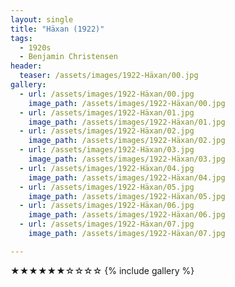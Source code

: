 ```yaml
---
layout: single
title: "Häxan (1922)"
tags:
  - 1920s 
  - Benjamin Christensen
header:
  teaser: /assets/images/1922-Häxan/00.jpg
gallery:
  - url: /assets/images/1922-Häxan/00.jpg
    image_path: /assets/images/1922-Häxan/00.jpg  
  - url: /assets/images/1922-Häxan/01.jpg
    image_path: /assets/images/1922-Häxan/01.jpg
  - url: /assets/images/1922-Häxan/02.jpg
    image_path: /assets/images/1922-Häxan/02.jpg
  - url: /assets/images/1922-Häxan/03.jpg
    image_path: /assets/images/1922-Häxan/03.jpg
  - url: /assets/images/1922-Häxan/04.jpg
    image_path: /assets/images/1922-Häxan/04.jpg
  - url: /assets/images/1922-Häxan/05.jpg
    image_path: /assets/images/1922-Häxan/05.jpg
  - url: /assets/images/1922-Häxan/06.jpg
    image_path: /assets/images/1922-Häxan/06.jpg
  - url: /assets/images/1922-Häxan/07.jpg
    image_path: /assets/images/1922-Häxan/07.jpg

---
```

★★★★★★☆☆☆☆
{% include gallery %}
